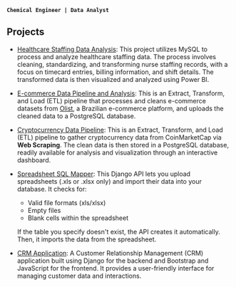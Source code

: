 
**`Chemical Engineer | Data Analyst`**

## Projects
- [Healthcare Staffing Data Analysis](https://github.com/johnfritzel/staffing-management): This project utilizes MySQL to process and analyze healthcare staffing data. The process involves cleaning, standardizing, and transforming nurse staffing records, with a focus on timecard entries, billing information, and shift details. The transformed data is then visualized and analyzed using Power BI.

- [E-commerce Data Pipeline and Analysis](https://github.com/johnfritzel/ecommerce-pipeline): This is an Extract, Transform, and Load (ETL) pipeline that processes and cleans e-commerce datasets from [Olist](https://www.kaggle.com/datasets/olistbr/brazilian-ecommerce/data), a Brazilian e-commerce platform, and uploads the cleaned data to a PostgreSQL database.
  
- [Cryptocurrency Data Pipeline](https://github.com/johnfritzel/crypto-etl): This is an Extract, Transform, and Load (ETL) pipeline to gather cryptocurrency data from CoinMarketCap via **Web Scraping**. The clean data is then stored in a PostgreSQL database, readily available for analysis and visualization through an interactive dashboard.

- [Spreadsheet SQL Mapper](https://github.com/johnfritzel/spreadsheet-sql-mapper): This Django API lets you upload spreadsheets (.xls or .xlsx only) and import their data into your database. It checks for:
  - Valid file formats (xls/xlsx)
  - Empty files
  - Blank cells within the spreadsheet
  <p>If the table you specify doesn't exist, the API creates it automatically. Then, it imports the data from the spreadsheet.</p>

- [CRM Application](https://github.com/johnfritzel/crm-application): A Customer Relationship Management (CRM) application built using Django for the backend and Bootstrap and JavaScript for the frontend. It provides a user-friendly interface for managing customer data and interactions.


